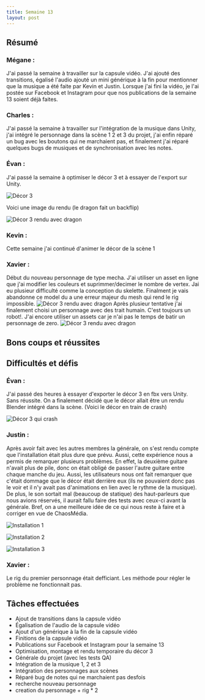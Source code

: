 ```yaml
---
title: Semaine 13
layout: post
---
```


## Résumé

### Mégane :

J'ai passé la semaine à travailler sur la capsule vidéo. J'ai ajouté des transitions, égalisé l'audio ajouté un mini générique à la fin pour mentionner que la musique a été faite par Kevin et Justin. Lorsque j'ai fini la vidéo, je l'ai postée sur Facebook et Instagram pour que nos publications de la semaine 13 soient déjà faites.

### Charles :

J'ai passé la semaine à travailler sur l'intégration de la musique dans Unity, j'ai intégré le personnage dans la scène 1 2 et 3 du projet, j'ai enfin réparé un bug avec les boutons qui ne marchaient pas, et finalement j'ai réparé quelques bugs de musiques et de synchronisation avec les notes.

### Évan :

J'ai passé la semaine à optimiser le décor 3 et à essayer de l'export sur Unity.

![Décor 3](../medias/decor3.png)

Voici une image du rendu (le dragon fait un backflip)

![Décor 3 rendu avec dragon](../medias/backflip.PNG)

### Kevin :

Cette semaine j'ai continué d'animer le décor de la scène 1

### Xavier :
Début du nouveau personnage de type mecha. J'ai utiliser un asset en ligne que j'ai modifier les couleurs et suprimmer/decimer le nombre de vertex. Jai eu plusieur difficulté comme la conception du skelette. Finalment je vais abandonne ce model du a une erreur majeur du mesh qui rend le rig impossible.
![Décor 3 rendu avec dragon](../medias/Rex.JPG)
Après plusieur tentative j'ai finalement choisi un personnage avec des trait humain. C'est toujours un robot!. J'ai encore utiliser un assets car je n'ai pas le temps de batir un personnage de zero.
![Décor 3 rendu avec dragon](../medias/CaptureRobot2.2.JPG)


## Bons coups et réussites

## Difficultés et défis
### Évan :

J'ai passé des heures à essayer d'exporter le décor 3 en fbx vers Unity. Sans réussite. On a finalement décidé que le décor allait être un rendu Blender intégré dans la scène. (Voici le décor en train de crash)

![Décor 3 qui crash](../medias/decor3_crash.png)

### Justin :

Après avoir fait avec les autres membres la générale, on s'est rendu compte que l'installation était plus dure que prévu. Aussi, cette expérience nous a permis de remarquer plusieurs problèmes. En effet, la deuxième guitare n'avait plus de pile, donc on était obligé de passer l'autre guitare entre chaque manche du jeu. Aussi, les utilisateurs nous ont fait remarquer que c'était dommage que le décor était derrière eux (ils ne pouvaient donc pas le voir et il n'y avait pas d'animations en lien avec le rythme de la musique). De plus, le son sortait mal (beaucoup de statique) des haut-parleurs que nous avions réservés, il aurait fallu faire des tests avec ceux-ci avant la générale. Bref, on a une meilleure idée de ce qui nous reste à faire et à corriger en vue de ChaosMédia.

![Installation 1](../medias/installation1.PNG)

![Installation 2](../medias/installation2.PNG)

![Installation 3](../medias/installation3.PNG)

### Xavier :
Le rig du premier personnage était defficiant. Les méthode pour régler le problème ne fonctionnait pas.
## Tâches effectuées

- Ajout de transitions dans la capsule vidéo
- Égalisation de l'audio de la capsule vidéo
- Ajout d'un générique à la fin de la capsule vidéo
- Finitions de la capsule vidéo
- Publications sur Facebook et Instagram pour la semaine 13
- Optimisation, montage et rendu temporaire du décor 3
- Générale du projet (avec les tests QA)
- Intégration de la musique 1, 2 et 3
- Intégration des personnages aux scènes
- Réparé bug de notes qui ne marchaient pas desfois
- recherche nouveau personnage
- creation du personnage + rig * 2
